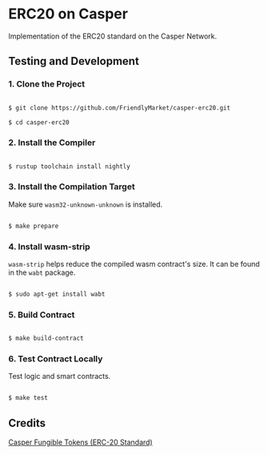 # ERC20 on Casper
Implementation of the ERC20 standard on the Casper Network.

## Testing and Development

### 1. Clone the Project

```bash

$ git clone https://github.com/FriendlyMarket/casper-erc20.git

$ cd casper-erc20

```

### 2. Install the Compiler

```bash

$ rustup toolchain install nightly

```

### 3. Install the Compilation Target

Make sure `wasm32-unknown-unknown` is installed.

```bash

$ make prepare

```

### 4. Install wasm-strip

`wasm-strip` helps reduce the compiled wasm contract's size. It can be found in the `wabt` package.

```bash

$ sudo apt-get install wabt

```

### 5. Build Contract

```bash

$ make build-contract

```

### 6. Test Contract Locally

Test logic and smart contracts.

```bash

$ make test

```
## Credits
[Casper Fungible Tokens (ERC-20 Standard)](https://github.com/casper-ecosystem/erc20)
